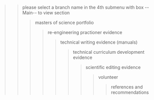 >> please select a branch name in the 4th submenu with box --Main-- to view section
>>> masters of science portfolio
>>>> re-engineering practioner evidence
>>>>> technical writing evidence (manuals)
>>>>>> technical curriculum development evidence
>>>>>>> scientific editing evidence
>>>>>>>> volunteer
>>>>>>>>> references and recommendations


